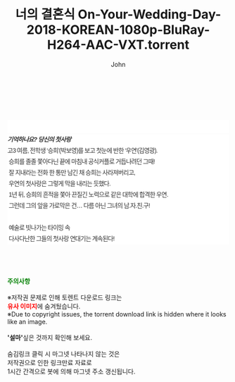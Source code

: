 ﻿---
layout: post
title:  "너의 결혼식 On-Your-Wedding-Day-2018-KOREAN-1080p-BluRay-H264-AAC-VXT.torrent"
author: John
categories: [ 영화 ]
tags: [  ]
image:  
description: "너의 결혼식 On-Your-Wedding-Day-2018-KOREAN-1080p-BluRay-H264-AAC-VXT torrent 정보 공유"
toc: true
toc_sticky: true
---

<br>
<div class="view-img">
<a class="view_image" href="http://torrentmobile60.com/bbs/view_image.php?fn=%2Fdata%2Ffile%2Fmovie%2F3659260999_TYudWRgv_d9a0e56a99179ac603c56df0533c20fe22729561.jpg" target="_blank"><img alt="" class="img-tag" content="http://torrentmobile60.com/data/file/movie/3659260999_TYudWRgv_d9a0e56a99179ac603c56df0533c20fe22729561.jpg" itemprop="image" src="http://torrentmobile60.com/data/file/movie/3659260999_TYudWRgv_d9a0e56a99179ac603c56df0533c20fe22729561.jpg"/></a></div><div class="view-content" itemprop="description">
<p><br/></p><div class="title_area" style="margin:0px 0px 9px;padding:0px;list-style:none;font-size:12px;font-family:'나눔고딕', NanumGothic, '돋움', Dotum, Helvetica, 'AppleSDGothicNeo-Medium', AppleGothic, sans-serif;height:30px;float:none;background-color:rgb(255,255,255);"><h4 class="h_story" style="margin:5px 10px 0px 0px;padding:0px;list-style:none;font-size:12px;font-family:'돋움', sans-serif;height:18px;width:49px;background:url(&quot;https://ssl.pstatic.net/static/movie/2020/10/h_tx_sp5.png&quot;) no-repeat 0px -17px;float:left;"><strong class="blind" style="margin:0px;padding:0px;list-style:none;font-size:0px;font-family:inherit;color:inherit;width:1px;height:1px;line-height:0;">줄거리</strong></h4></div><h5 class="h_tx_story" style="margin:-7px 0px 1px;padding:0px;list-style:none;font-size:14px;font-family:'나눔고딕', NanumGothic, Helvetica, sans-serif;color:rgb(51,51,51);background-image:url(&quot;https://ssl.pstatic.net/static/movie/2014/01/blank.gif&quot;);letter-spacing:-1px;line-height:25px;background-color:rgb(255,255,255);">기억하나요? 당신의 첫사랑</h5><p class="con_tx" style="margin-top:-1px;margin-bottom:-6px;list-style:none;font-size:14px;font-family:'나눔고딕', NanumGothic, '돋움', Dotum, Helvetica, 'AppleSDGothicNeo-Medium', AppleGothic, sans-serif;color:rgb(51,51,51);background-image:url(&quot;https://ssl.pstatic.net/static/movie/2014/01/blank.gif&quot;);letter-spacing:-1px;line-height:25px;background-color:rgb(255,255,255);">고3 여름, 전학생 ‘승희’(박보영)를 보고 첫눈에 반한 ‘우연’(김영광).<br style="list-style:none;font-size:12px;font-family:'돋움', sans-serif;color:rgb(0,0,0);"/> 승희를 졸졸 쫓아다닌 끝에 마침내 공식커플로 거듭나려던 그때!<br style="list-style:none;font-size:12px;font-family:'돋움', sans-serif;color:rgb(0,0,0);"/> 잘 지내라는 전화 한 통만 남긴 채 승희는 사라져버리고,<br style="list-style:none;font-size:12px;font-family:'돋움', sans-serif;color:rgb(0,0,0);"/> 우연의 첫사랑은 그렇게 막을 내리는 듯했다.<br style="list-style:none;font-size:12px;font-family:'돋움', sans-serif;color:rgb(0,0,0);"/> 1년 뒤, 승희의 흔적을 쫓아 끈질긴 노력으로 같은 대학에 합격한 우연.<br style="list-style:none;font-size:12px;font-family:'돋움', sans-serif;color:rgb(0,0,0);"/> 그런데 그의 앞을 가로막은 건… 다름 아닌 그녀의 남.자.친.구!<br style="list-style:none;font-size:12px;font-family:'돋움', sans-serif;color:rgb(0,0,0);"/> <br style="list-style:none;font-size:12px;font-family:'돋움', sans-serif;color:rgb(0,0,0);"/> 예술로 빗나가는 타이밍 속<br style="list-style:none;font-size:12px;font-family:'돋움', sans-serif;color:rgb(0,0,0);"/> 다사다난한 그들의 첫사랑 연대기는 계속된다!</p> </div>
    
<br><br><br>
<p data-ke-size="size16"><b><span style="color: green;">주의사항</span></b><br /><br />※저작권 문제로 인해 토렌트 다운로드 링크는<br /><b><span style="color: red;">유사 이미지</span></b>에 숨겨뒀습니다.<br />※Due to copyright issues, the torrent download link is hidden where it looks like an image.<br /><br /><b>'설마'</b>싶은 것까지 확인해 보세요.<br /><br />숨김링크 클릭 시 마그넷 나타나지 않는 것은<br />저작권으로 인한 링크만료 자료로<br />1시간 간격으로 봇에 의해 마그넷 주소 갱신됩니다.</p>
